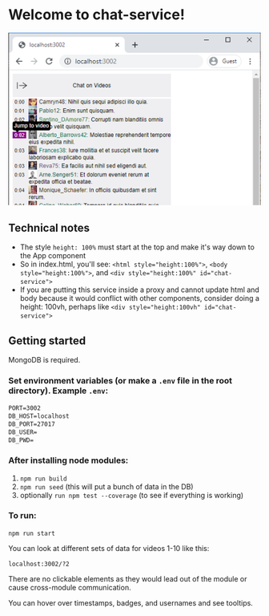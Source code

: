 # Welcome to chat-service!

![screenshot](https://github.com/hrr43fec-luke/chat-service/blob/master/chat-service.png?raw=true)

## Technical notes
- The style `height: 100%` must start at the top and make it's way down to the App component
- So in index.html, you'll see:
`<html style="height:100%">`,
`<body style="height:100%">`, and 
`<div style="height:100%" id="chat-service">`
- If you are putting this service inside a proxy and cannot update html and body because it would conflict with other components, consider doing a height: 100vh, perhaps like `<div style="height:100vh" id="chat-service">`
  
## Getting started

MongoDB is required.

### Set environment variables (or make a `.env` file in the root directory). Example `.env`:
    PORT=3002
    DB_HOST=localhost
    DB_PORT=27017
    DB_USER=
    DB_PWD=

### After installing node modules:
1. `npm run build`
2. `npm run seed` (this will put a bunch of data in the DB)
3. optionally `run npm test --coverage` (to see if everything is working)

### To run:

    npm run start

You can look at different sets of data for videos 1-10 like this:

    localhost:3002/?2

There are no clickable elements as they would lead out of the module or cause cross-module communication.

You can hover over timestamps, badges, and usernames and see tooltips.
